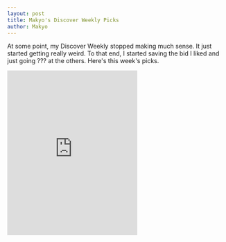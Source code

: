 ```yaml
---
layout: post
title: Makyo's Discover Weekly Picks
author: Makyo
---
```


At some point, my Discover Weekly stopped making much sense. It just started getting really weird. To that end, I started saving the bid I liked and just going ??? at the others. Here's this week's picks.

<iframe src="https://embed.spotify.com/?uri=spotify%3Auser%3Adrabmakyo%3Aplaylist%3A6T0ovvGb6F52BHMGQsVGUS" width="300" height="380" frameborder="0" allowtransparency="true"></iframe>
